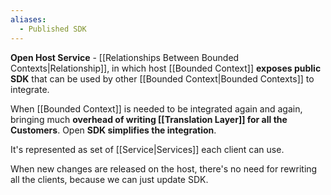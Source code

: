```yaml
---
aliases:
  - Published SDK
---
```

**Open Host Service** - [[Relationships Between Bounded Contexts|Relationship]], in which host [[Bounded Context]] **exposes public SDK** that can be used by other [[Bounded Context|Bounded Contexts]] to integrate.

When [[Bounded Context]] is needed to be integrated again and again, bringing much **overhead of writing [[Translation Layer]] for all the Customers**. Open **SDK simplifies the integration**.

It's represented as set of [[Service|Services]] each client can use.

When new changes are released on the host, there's no need for rewriting all the clients, because we can just update SDK.
